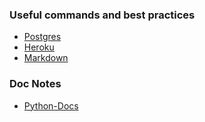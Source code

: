 ### Useful commands and best practices
* [Postgres](https://github.com/nezaj/Reference/blob/master/postgres.md)
* [Heroku](https://github.com/nezaj/Reference/blob/master/heroku.md)
* [Markdown](https://github.com/adam-p/markdown-here/wiki/Markdown-Cheatsheet)

### Doc Notes
* [Python-Docs](https://github.com/nezaj/Reference/blob/master/python.md)
